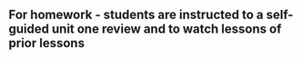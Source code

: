 ## For homework - students are instructed to a self-guided unit one review and to watch lessons of prior lessons
